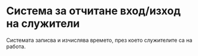 # Система за отчитане вход/изход на служители
Системата записва и изчислява времето, през което служителите са на работа.
